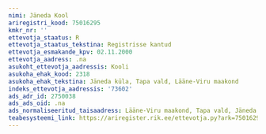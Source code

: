 ```yaml
---
nimi: Jäneda Kool
ariregistri_kood: 75016295
kmkr_nr: ''
ettevotja_staatus: R
ettevotja_staatus_tekstina: Registrisse kantud
ettevotja_esmakande_kpv: 02.11.2000
ettevotja_aadress: .na
asukoht_ettevotja_aadressis: Kooli
asukoha_ehak_kood: 2318
asukoha_ehak_tekstina: Jäneda küla, Tapa vald, Lääne-Viru maakond
indeks_ettevotja_aadressis: '73602'
ads_adr_id: 2750038
ads_ads_oid: .na
ads_normaliseeritud_taisaadress: Lääne-Viru maakond, Tapa vald, Jäneda küla, Kooli
teabesysteemi_link: https://ariregister.rik.ee/ettevotja.py?ark=75016295&ref=rekvisiidid
---
```

